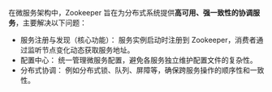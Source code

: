 在微服务架构中，Zookeeper 旨在为分布式系统提供​**​高可用、强一致性的协调服务**，主要解决以下问题：
- 服务注册与发现​​（核心功能）：
服务实例启动时注册到 Zookeeper，消费者通过监听节点变化动态获取服务地址。
- 配置中心​​：
统一管理微服务配置，避免各服务独立维护配置文件的复杂性。
- 分布式协调​​：
例如分布式锁、队列、屏障等，确保跨服务操作的顺序性和一致性。



